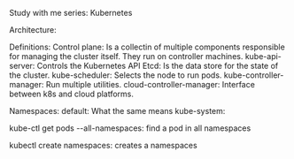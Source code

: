 Study with me series: Kubernetes

Architecture:

Definitions:
  Control plane: 
    Is a collectin of multiple components responsible for managing the cluster itself. They run on controller machines.
        kube-api-server: Controls the Kubernetes API
        Etcd: Is the data store for the state of the cluster. 
        kube-scheduler: Selects the node to run pods.
        kube-controller-manager: Run multiple utilities.
        cloud-controller-manager: Interface between k8s and cloud platforms.

      
    
Namespaces:
  default: What the same means
  kube-system: 

  kube-ctl get pods --all-namespaces: find a pod in all namespaces

  kubectl create namespaces: creates a namespaces
